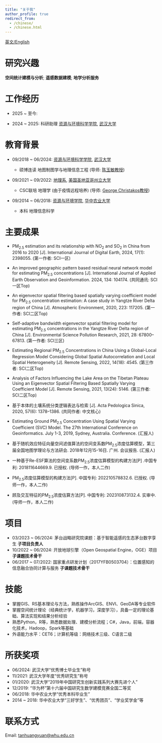 ```yaml
---
title: "关于我"
author_profile: true
redirect_from: 
  - /chinese/
  - /chinese.html
---
```

[英文/English](/about/)

# 研究兴趣
**空间统计建模与分析**; **遥感数据建模**; **地学分析服务**


# 工作经历

- 2025 ~ 至今: 

- 2024 ~ 2025: 科研助理 [资源与环境科学学院](https://sres.whu.edu.cn/), [武汉大学](https://www.whu.edu.cn/ "WHU")


# 教育背景

- 09/2018 ~ 06/2024: [资源与环境科学学院](https://sres.whu.edu.cn/), [武汉大学](https://www.whu.edu.cn/ "WHU")
    - 硕博连读 地图制图学与地理信息工程 (导师: [陈玉敏教授](https://sres.whu.edu.cn/info/3211/301001.htm))

- 09/2021 ~ 09/2022: [地理系](https://geography.sdsu.edu/), [美国圣地亚哥州立大学](https://www.sdsu.edu/ "SDSU")
    - CSC联培 地理学 (由于疫情远程培养) (导师: [George Christakos教授](https://geography.sdsu.edu/people/bios/christakos))

- 09/2014 ~ 06/2018: [资源与环境学院](https://zyhj.hzau.edu.cn/), [华中农业大学](https://www.hzau.edu.cn/ "HZAU")
    - 本科 地理信息科学


# 主要成果
- PM<sub>2.5</sub> estimation and its relationship with NO<sub>2</sub> and SO<sub>2</sub> in China from 2016 to 2020 [J]. International Journal of Digital Earth, 2024, 17(1): 2398055. (第一作者: SCI一区)

- An improved geographic pattern based residual neural network model for estimating PM<sub>2.5</sub> concentrations [J]. International Journal of Applied Earth Observation and Geoinformation. 2024, 134: 104174. (共同通讯: SCI一区Top)

- An eigenvector spatial filtering based spatially varying coefficient model for PM<sub>2.5</sub> concentration estimation: A case study in Yangtze River Delta region of China [J]. Atmospheric Environment, 2020, 223: 117205. (第一作者: SCI二区Top)

- Self-adaptive bandwidth eigenvector spatial filtering model for estimating PM<sub>2.5</sub> concentrations in the Yangtze River Delta region of China [J]. Environmental Science Pollution Research, 2021, 28: 67800–67813. (第一作者: SCI三区)

- Estimating Regional PM<sub>2.5</sub> Concentrations in China Using a Global-Local Regression Model Considering Global Spatial Autocorrelation and Local Spatial Heterogeneity [J]. Remote Sensing, 2022, 14(18): 4545. (第三作者: SCI二区Top)

- Analysis of Factors Influencing the Lake Area on the Tibetan Plateau Using an Eigenvector Spatial Filtering Based Spatially Varying Coefficient Model [J]. Remote Sensing, 2021, 13(24): 5146. (第三作者: SCI二区Top)

- 基于本体的土壤系统分类逻辑表达与检索 [J]. Acta Pedologica Sinica, 2020, 57(6): 1378–1386. (共同作者: 中文核心)

- Estimating Ground PM<sub>2.5</sub> Concentration Using Spatial Varying Coefficient (SVC) Model. The 27th International Conference on Geoinformatics. July 1-3, 2019, Sydney, Australia. Conference. (汇报人)

- 基于随机效应特征向量空间滤值算法的空间变系数PM<sub>2.5</sub>浓度估算模型，第三届全国地图学理论与方法研会. 2018年12月15-16日. 广州. 会议报告. (汇报人)

- 一种基于Re-ESF算法的空间变系数PM<sub>2.5</sub>浓度估算模型的构建方法[P] .中国专利: 201811644669.9. 已授权. (导师一作，本人二作)

- PM<sub>2.5</sub>浓度估算模型的构建方法[P]. 中国专利: 202210578832.6. 已授权. (导师一作，本人二作)

- 顾及交互特征的PM<sub>2.5</sub>浓度估算方法[P]. 中国专利: 202310873132.4. 实审中. (导师一作，本人二作)


# 项目
- 03/2023 ~ 06/2024: 茅台战略研究院课题：基于智能遥感的生态茅台数字孪生 **子项目负责人**
- 10/2022 ~ 06/2024: 开放地球引擎（Open Geospatial Engine，OGE）项目 **子课题技术骨干**
- 06/2017 ~ 07/2022: 国家重点研发计划（2017YFB0503704）：位置感知的信息融合协同计算与服务 **子课题技术骨干**


# 技能
- 掌握GIS、RS基本理论与方法，熟练操作ArcGIS、ENVI、GeoDA等专业软件
- 掌握空间统计理论（经典统计学，机器学习，深度学习），具备一定的理论基础、算法实现和结果分析经验
- 熟悉Python，R等，熟悉数据处理、建模分析流程；C#，Java，前端，容器化技术，Hadoop，Spark等基础
- 外语能力水平：CET6；计算机等级：网络技术三级、C语言二级


# 所获奖项
- 06/2024: 武汉大学“优秀博士毕业生”称号
- 11/2021: 武汉大学年度“优秀研究生”称号
- 01/2020: 武汉大学“2019年中国研究生创新实践系列大赛先进个人”
- 12/2019: “华为杯”第十六届中国研究生数学建模竞赛全国二等奖
- 06/2018: 华中农业大学“优秀本科毕业生”
- 2014 ~ 2018: 华中农业大学“三好学生”、“优秀团员”、“学业奖学金”等


# 联系方式
Email: tanhuangyuan@whu.edu.cn
